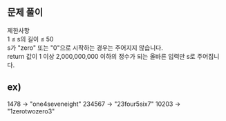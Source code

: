 ## 문제 풀이

제한사항 <br>
1 ≤ s의 길이 ≤ 50<br>
s가 "zero" 또는 "0"으로 시작하는 경우는 주어지지 않습니다.<br>
return 값이 1 이상 2,000,000,000 이하의 정수가 되는 올바른 입력만 s로 주어집니다.<br>

## ex)
1478 → "one4seveneight"
234567 → "23four5six7"
10203 → "1zerotwozero3"

